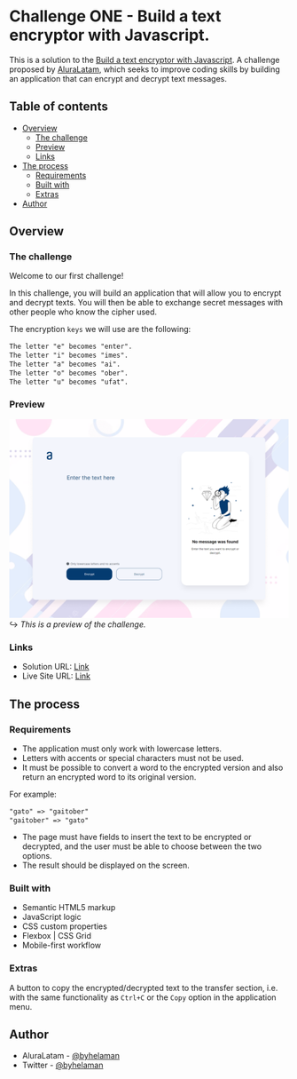 # Challenge ONE - Build a text encryptor with Javascript.

This is a solution to the [Build a text encryptor with Javascript](https://www.aluracursos.com/challenges/challenge-one-logica/sprint01-construye-un-encriptador-texto-con-javascript). A challenge proposed by [AluraLatam](https://www.aluracursos.com/), which seeks to improve coding skills by building an application that can encrypt and decrypt text messages.

## Table of contents
- [Overview](#overview)
  - [The challenge](#the-challenge)
  - [Preview](#preview)
  - [Links](#links)
- [The process](#the-process)
  - [Requirements](#requirements)
  - [Built with](#built-with)
  - [Extras](#extras)
- [Author](#author)

## Overview

### The challenge

Welcome to our first challenge!

In this challenge, you will build an application that will allow you to encrypt and decrypt texts. You will then be able to exchange secret messages with other people who know the cipher used.

The encryption `keys` we will use are the following:

```
The letter "e" becomes "enter".
The letter "i" becomes "imes".
The letter "a" becomes "ai".
The letter "o" becomes "ober".
The letter "u" becomes "ufat".
```

### Preview
![](./design/desktop-desing.png)
\
↪ *This is a preview of the challenge.*

### Links

- Solution URL: [Link](https://github.com/byhelaman/encryptor)
- Live Site URL: [Link](https://byhelaman.github.io/encryptor/)

## The process
### Requirements
- The application must only work with lowercase letters.
- Letters with accents or special characters must not be used.
- It must be possible to convert a word to the encrypted version and also return an encrypted word to its original version.

For example:
```
"gato" => "gaitober"
"gaitober" => "gato"
```

- The page must have fields to insert the text to be encrypted or decrypted, and the user must be able to choose between the two options.
- The result should be displayed on the screen.

### Built with

- Semantic HTML5 markup
- JavaScript logic
- CSS custom properties
- Flexbox | CSS Grid
- Mobile-first workflow

### Extras

A button to copy the encrypted/decrypted text to the transfer section, i.e. with the same functionality as `Ctrl+C` or the `Copy` option in the application menu.

## Author

- AluraLatam - [@byhelaman](https://app.aluracursos.com/user/byhelaman)
- Twitter - [@byhelaman](https://www.twitter.com/byhelaman)